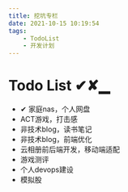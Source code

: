 ```yaml
---
title: 挖坑专栏
date: 2021-10-15 10:19:54
tags:
    - TodoList
    - 开发计划
---
```


# Todo List ✔✘▁

* ✔ 家庭nas，个人网盘
* ACT游戏，打击感
* 非技术blog，读书笔记
* 非技术blog，前端优化
* 云相册前后端开发，移动端适配
* 游戏测评
* 个人devops建设
* 模拟股
